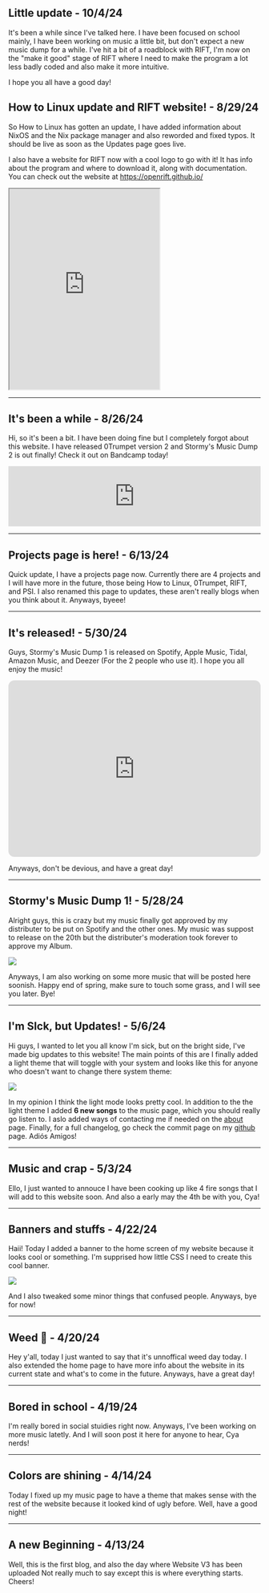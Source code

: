 ## Little update - 10/4/24

It's been a while since I've talked here. I have been focused on school mainly, I have been working on music a little bit, but don't expect a new music dump for a while. I've hit a bit of a roadblock with RIFT, I'm now on the "make it good" stage of RIFT where I need to make the program a lot less badly coded and also make it more intuitive.

I hope you all have a good day!

## How to Linux update and RIFT website! - 8/29/24

So How to Linux has gotten an update, I have added information about NixOS and the Nix package manager and also reworded and fixed typos. It should be live as soon as the Updates page goes live.

I also have a website for RIFT now with a cool logo to go with it! It has info about the program and where to download it, along with documentation. You can check out the website at https://openrift.github.io/

<iframe src="https://openrift.github.io/" height="400"></iframe>

<hr>

## It's been a while - 8/26/24

Hi, so it's been a bit. I have been doing fine but I completely forgot about this website. I have released 0Trumpet version 2 and Stormy's Music Dump 2 is out finally! Check it out on Bandcamp today!

<iframe style="border: 0; width: 100%; height: 120px;" src="https://bandcamp.com/EmbeddedPlayer/album=1272783063/size=large/bgcol=333333/linkcol=9a64ff/tracklist=false/artwork=small/transparent=true/" seamless><a href="https://0stormy.bandcamp.com/album/stormys-music-dump-2">Stormy&#39;s Music Dump 2 by 0Stormy</a></iframe>

<hr>

## Projects page is here! - 6/13/24

Quick update, I have a projects page now. Currently there are 4 projects and I will have more in the future, those being How to Linux, 0Trumpet, RIFT, and PSI. I also renamed this page to updates, these aren't really blogs when you think about it. Anyways, byeee!

<hr>

## It's released! - 5/30/24

Guys, Stormy's Music Dump 1 is released on Spotify, Apple Music, Tidal, Amazon Music, and Deezer (For the 2 people who use it). I hope you all enjoy the music!

<iframe style="border-radius:12px" src="https://open.spotify.com/embed/album/5C4p8nWI1p52RZKpYqf2kk?utm_source=generator" width="100%" height="352" frameBorder="0" allowfullscreen="" allow="autoplay; clipboard-write; encrypted-media; fullscreen; picture-in-picture" loading="lazy"></iframe>

Anyways, don't be devious, and have a great day!

<hr>

## Stormy's Music Dump 1! - 5/28/24
Alright guys, this is crazy but my music finally got approved by my distributer to be put on Spotify and the other ones. My music was suppost to release on the 20th but the distributer's moderation took forever to approve my Album.

<img src="assets/markdown/blog/52824/Approved.png">

Anyways, I am also working on some more music that will be posted here soonish. Happy end of spring, make sure to touch some grass, and I will see you later. Bye!

<hr>

## I'm SIck, but Updates! - 5/6/24
Hi guys, I wanted to let you all know I'm sick, but on the bright side, I've made big updates to this website! The main points of this are I finally added a light theme that will toggle with your system and looks like this for anyone who doesn't want to change there system theme:

<img src="assets/markdown/blog/50624/lightTheme.png">

In my opinion I think the light mode looks pretty cool. In addition to the the light theme I added **6 new songs** to the music page, which you should really go listen to. I aslo added ways of contacting me if needed on the <a href="about.html">about</a> page. Finally, for a full changelog, go check the commit page on my <a href="https://github.com/0hStormy/0hStormy.github.io/commits/main/">github</a> page. Adiós Amigos!

<hr>

## Music and crap - 5/3/24
Ello, I just wanted to annouce I have been cooking up like 4 fire songs that I will add to this website soon. And also a early may the 4th be with you, Cya!

<hr>

## Banners and stuffs - 4/22/24
Haii! Today I added a banner to the home screen of my website because it looks cool or something. I'm supprised how little CSS I need to create this cool banner.

<img src="assets/markdown/blog/42224/averagecss.png">

And I also tweaked some minor things that confused people. Anyways, bye for now!

<hr>

## Weed 🤤 - 4/20/24
Hey y'all, today I just wanted to say that it's unnoffical weed day today. I also extended the home page to have more info about the website in its current state and what's to come in the future. Anyways, have a great day!

<hr>

## Bored in school - 4/19/24
I'm really bored in social stuidies right now. Anyways, I've been working on more music latetly. And I will soon post it here for anyone to hear, Cya nerds!

<hr>

## Colors are shining - 4/14/24
Today I fixed up my music page to have a theme that makes sense with the rest of the website because it looked kind of ugly before. Well, have a good night!

<hr>

## A new Beginning - 4/13/24
Well, this is the first blog, and also the day where Website V3 has been uploaded Not really much to say except this is where everything starts. Cheers!
